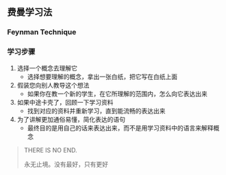 ## 费曼学习法
### Feynman Technique
### 学习步骤

1. 选择一个概念去理解它
   - 选择想要理解的概念，拿出一张白纸，把它写在白纸上面
2. 假装您向别人教导这个想法
   - 如果你在教一个新的学生，在它所理解的范围内，怎么向它表达出来
3. 如果中途卡壳了，回顾一下学习资料
   - 找到对应的资料并重新学习，直到能流畅的表达出来
4. 为了讲解更加通俗易懂，简化表达的语句
   - 最终目的是用自己的话来表达出来，而不是用学习资料中的语言来解释概念

> THERE IS NO END.
> 
> 永无止境。没有最好，只有更好
